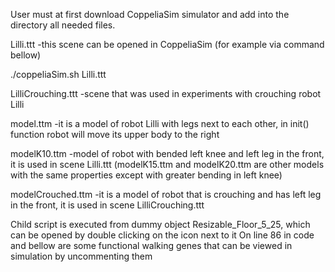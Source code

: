 User must at first download CoppeliaSim simulator and add into the directory all needed files.

Lilli.ttt   -this scene can be opened in CoppeliaSim (for example via command bellow)

./coppeliaSim.sh Lilli.ttt

LilliCrouching.ttt  -scene that was used in experiments with crouching robot Lilli

model.ttm   -it is a model of robot Lilli with legs next to each other, in init() function robot will move its upper body to the right

modelK10.ttm -model of robot with bended left knee and left leg in the front, it is used in scene Lilli.ttt (modelK15.ttm and modelK20.ttm are other models with the same properties except with greater bending in left knee)

modelCrouched.ttm -it is a model of robot that is crouching and has left leg in the front, it is used in scene LilliCrouching.ttt

Child script is executed from dummy object Resizable_Floor_5_25, which can be opened by double clicking on the icon next to it
On line 86 in code and bellow are some functional walking genes that can be viewed in simulation by uncommenting them 
